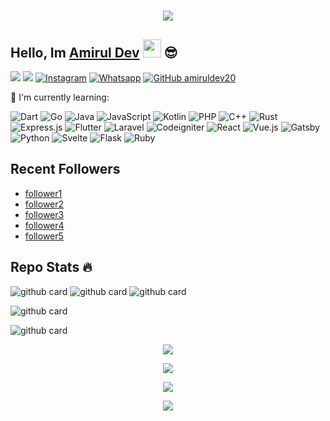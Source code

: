 <h1 align="center">
 <a href="https://git.io/typing-svg">
    <img src="https://readme-typing-svg.herokuapp.com?color=%2340A597&size=30&width=800&lines=Hello,+i'm+Amirul+Dev.+23+YO;i'am+a+web,mobile+and+bot+developer">
  </a>
</h1>

## Hello, Im [Amirul Dev](https://instagram.com/amirul.dev) <img src="https://github.com/TheDudeThatCode/TheDudeThatCode/blob/master/Assets/Hi.gif" width="29px"> :sunglasses:
[<img src="https://img.shields.io/badge/Website-amirull.dev-blue">](www.amirull.dev)
[<img src="https://img.shields.io/badge/Email-support@amirull.dev-purple">](mailto:support@amirull.dev)
<a href="https://www.instagram.com/amirul.dev" target="_blank"><img src="https://img.shields.io/badge/Instagram-%23E4405F.svg?&style=flat-square&logo=instagram&logoColor=white" alt="Instagram"></a>
<a href="https://wa.me/6285157489446" target="_blank"><img src="https://img.shields.io/badge/Whatsapp-%808080.svg?&style=flat-square&logo=Whatsapp&logoColor=white" alt="Whatsapp"></a>
[![GitHub amiruldev20](https://img.shields.io/github/followers/amiruldev20?label=follow&style=social)](https://github.com/amiruldev20)

:page_with_curl: I'm currently learning:

![Dart](https://img.shields.io/badge/Dart-%230175C2.svg?style=for-the-badge&logo=dart&logoColor=white)
![Go](https://img.shields.io/badge/Go-%2300ADD8.svg?style=for-the-badge&logo=go&logoColor=white)
![Java](https://img.shields.io/badge/Java-%23ED8B00.svg?style=for-the-badge&logo=java&logoColor=white)
![JavaScript](https://img.shields.io/badge/JavaScript-%23323330.svg?style=for-the-badge&logo=javascript&logoColor=%23F7DF1E)
![Kotlin](https://img.shields.io/badge/Kotlin-0095D5?style=for-the-badge&logo=kotlin&logoColor=white)
![PHP](https://img.shields.io/badge/PHP-777BB4?style=for-the-badge&logo=php&logoColor=white)
![C++](https://img.shields.io/badge/C++-00599C?style=for-the-badge&logo=c%2B%2B&logoColor=white)
![Rust](https://img.shields.io/badge/Rust-000000?style=for-the-badge&logo=rust&logoColor=white)
![Express.js](https://img.shields.io/badge/Express.js-404D59?style=for-the-badge)
![Flutter](https://img.shields.io/badge/Flutter-02569B?style=for-the-badge&logo=flutter&logoColor=white)
![Laravel](https://img.shields.io/badge/Laravel-FF2D20?style=for-the-badge&logo=laravel&logoColor=white)
![Codeigniter](https://img.shields.io/badge/Codeigniter-FF00FF?style=for-the-badge&logo=codeigniter&logoColor=white)
![React](https://img.shields.io/badge/React-20232A?style=for-the-badge&logo=react&logoColor=61DAFB)
![Vue.js](https://img.shields.io/badge/Vue.js-35495E?style=for-the-badge&logo=vue-dot-js&logoColor=4FC08D)
![Gatsby](https://img.shields.io/badge/Gatsby-663399?style=for-the-badge&logo=gatsby&logoColor=white)
![Python](https://img.shields.io/badge/Python-3776AB?style=for-the-badge&logo=python&logoColor=white)
![Svelte](https://img.shields.io/badge/Svelte-FF3E00?style=for-the-badge&logo=svelte&logoColor=white)
![Flask](https://img.shields.io/badge/Flask-000000?style=for-the-badge&logo=flask&logoColor=white)
![Ruby](https://img.shields.io/badge/Ruby-CC342D?style=for-the-badge&logo=ruby&logoColor=white)

## Recent Followers
- [follower1](https://github.com/follower1)
- [follower2](https://github.com/follower2)
- [follower3](https://github.com/follower3)
- [follower4](https://github.com/follower4)
- [follower5](https://github.com/follower5)

## Repo Stats 🔥
![github card](https://github-readme-stats.vercel.app/api/pin/?username=amiruldev20&repo=Baileys&theme=highcontrast)
![github card](https://github-readme-stats.vercel.app/api/pin/?username=amiruldev20&repo=baileys-session&theme=highcontrast)
![github card](https://github-readme-stats.vercel.app/api/pin/?username=amiruldev20&repo=mywajs&theme=highcontrast)

![github card](https://github-readme-stats.vercel.app/api/pin/?username=amiruldev20&repo=waSocket&theme=highcontrast)

![github card](https://github-readme-stats.vercel.app/api/pin/?username=amiruldev20&repo=wabot-go&theme=highcontrast)

<p align="center">
  <a href="https://github.com/amiruldev20"><img src="https://github-readme-stats.vercel.app/api?username=amiruldev20&theme=tokyonight&show_icons=true" /></a>
</p>

<p align="center">
  <a href="https://github.com/amiruldev20"><img src="https://github-readme-streak-stats.herokuapp.com?user=amiruldev20&theme=tokyonight&hide_border=false&properties=background&border=%239611C5FF" /><a>
</p>
  
<p align="center">
  <a href="https://github.com/amiruldev20"><img src="https://github-readme-stats.vercel.app/api/top-langs?username=amiruldev20&theme=tokyonight&layout=compact" /></a>
</p>
  
<p align="center">
  <a href="https://github.com/amiruldev20"><img src="https://github-profile-trophy.vercel.app/?username=amiruldev20&theme=radical&margin-w=20&no-bg=true&no-frame=false" /><a>
</p>
